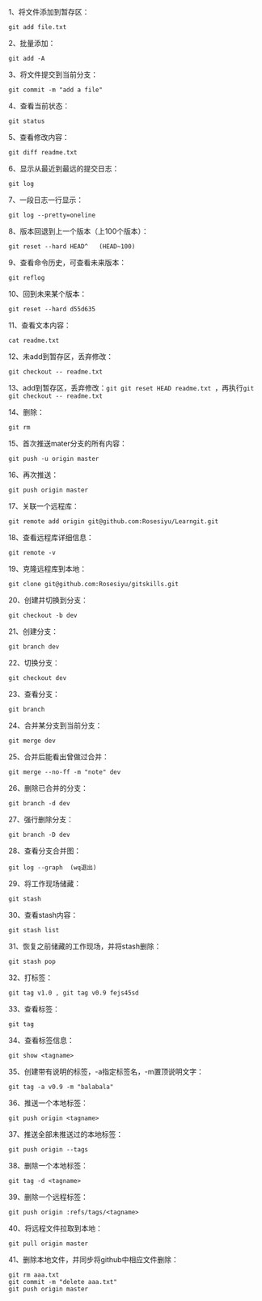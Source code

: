 1、将文件添加到暂存区：
```git
git add file.txt
```
2、批量添加：
```git
git add -A
```
3、将文件提交到当前分支：
```git
git commit -m "add a file"
```
4、查看当前状态：
```git
git status
```
5、查看修改内容：
```git
git diff readme.txt
```
6、显示从最近到最远的提交日志：
```git
git log
```
7、一段日志一行显示：
```git
git log --pretty=oneline
```
8、版本回退到上一个版本（上100个版本）：
```git
git reset --hard HEAD^   (HEAD~100)
```
9、查看命令历史，可查看未来版本：
```git
git reflog
```
10、回到未来某个版本：
```git
git reset --hard d55d635
```
11、查看文本内容：
```git
cat readme.txt
```
12、未add到暂存区，丢弃修改：
```git
git checkout -- readme.txt
```
13、add到暂存区，丢弃修改：```git git reset HEAD readme.txt ```，再执行```git git checkout -- readme.txt```

14、删除：
```git
git rm
```
15、首次推送mater分支的所有内容：
```git
git push -u origin master
```
16、再次推送：
```git
git push origin master
```
17、关联一个远程库：
```git
git remote add origin git@github.com:Rosesiyu/Learngit.git
```
18、查看远程库详细信息：
```git
git remote -v
```
19、克隆远程库到本地：
```git
git clone git@github.com:Rosesiyu/gitskills.git
```
20、创建并切换到分支：
```git
git checkout -b dev
```
21、创建分支：
```git
git branch dev
```
22、切换分支：
```git
git checkout dev
```
23、查看分支：
```git
git branch
```
24、合并某分支到当前分支：
```git
git merge dev
```
25、合并后能看出曾做过合并：
```git
git merge --no-ff -m "note" dev
```
26、删除已合并的分支：
```git
git branch -d dev
```
27、强行删除分支：
```git
git branch -D dev
```
28、查看分支合并图：
```git
git log --graph  (wq退出)
```
29、将工作现场储藏：
```git
git stash
```
30、查看stash内容：
```git
git stash list
```
31、恢复之前储藏的工作现场，并将stash删除：
```git
git stash pop
```
32、打标签：
```git
git tag v1.0 , git tag v0.9 fejs45sd
```
33、查看标签：
```git
git tag
```
34、查看标签信息：
```git
git show <tagname>
```
35、创建带有说明的标签，-a指定标签名，-m置顶说明文字：
```git
git tag -a v0.9 -m "balabala"
```
36、推送一个本地标签：
```git
git push origin <tagname>
```
37、推送全部未推送过的本地标签：
```git
git push origin --tags
```
38、删除一个本地标签：
```git
git tag -d <tagname>
```
39、删除一个远程标签：
```git
git push origin :refs/tags/<tagname>
```
40、将远程文件拉取到本地：
```git
git pull origin master
```
41、删除本地文件，并同步将github中相应文件删除：
```git
git rm aaa.txt
git commit -m "delete aaa.txt"
git push origin master
```


